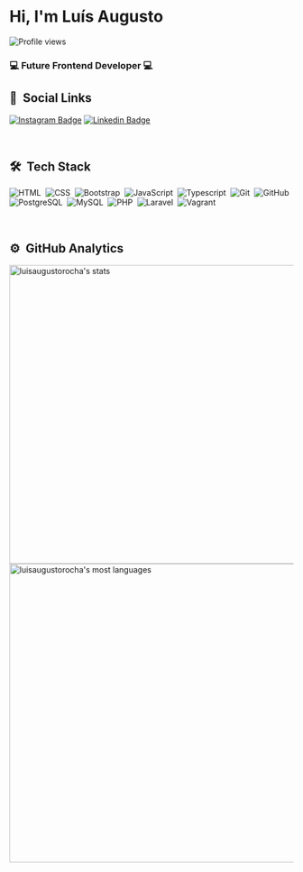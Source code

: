 <h1 align="left">Hi, I'm Luís Augusto </h1>
<p align="left"> <img  src="https://komarev.com/ghpvc/?username=luisaugustorocha&color=yellow" alt="Profile views" /> </p>
<h3 align="left">💻 Future Frontend Developer 💻</h3>

## :iphone: &nbsp;Social Links

[![Instagram Badge](https://img.shields.io/badge/Instagram-E4405F?style=for-the-badge&logo=instagram&logoColor=white&link=https://www.instagram.com/guto_sant/)](https://www.instagram.com/guto_sant/)
[![Linkedin Badge](https://img.shields.io/badge/LinkedIn-0077B5?style=for-the-badge&logo=linkedin&logoColor=white&link=https://www.linkedin.com/in/luis-augusto-montalvao/)](https://www.linkedin.com/in/luis-augusto-montalvao/)

<br>

## 🛠 &nbsp;Tech Stack

![HTML](https://img.shields.io/badge/-HTML-05122A?style=flat&logo=HTML5)&nbsp;
![CSS](https://img.shields.io/badge/-CSS-05122A?style=flat&logo=CSS3&logoColor=1572B6)&nbsp;
![Bootstrap](https://img.shields.io/badge/-Bootstrap-05122A?style=flat&logo=bootstrap)&nbsp;
![JavaScript](https://img.shields.io/badge/-JavaScript-05122A?style=flat&logo=javascript)&nbsp;
![Typescript](https://img.shields.io/badge/-Typescript-05122A?style=flat&logo=typescript)&nbsp;
![Git](https://img.shields.io/badge/-Git-05122A?style=flat&logo=git)&nbsp;
![GitHub](https://img.shields.io/badge/-GitHub-05122A?style=flat&logo=github)&nbsp;
![PostgreSQL](https://img.shields.io/badge/-PostgreSQL-05122A?style=flat&logo=postgresql)&nbsp;
![MySQL](https://img.shields.io/badge/-MySQL-05122A?style=flat&logo=mysql)&nbsp;
![PHP](https://img.shields.io/badge/-PHP-05122A?style=flat&logo=php)&nbsp;
![Laravel](https://img.shields.io/badge/-Laravel-05122A?style=flat&logo=laravel)&nbsp;
![Vagrant](https://img.shields.io/badge/-Vagrant-05122A?style=flat&logo=vagrant)&nbsp;

<br>

## ⚙️ &nbsp;GitHub Analytics

<p align="left">
<img width="530em" src="https://github-readme-stats.vercel.app/api?username=luisaugustorocha&show_icons=true&theme=vision-friendly-dark" alt="luisaugustorocha's stats"/>
<img width="530em" src="https://github-readme-stats.vercel.app/api/top-langs/?username=luisaugustorocha&layout=compact&theme=vision-friendly-dark" alt="luisaugustorocha's most languages"/>
</p>

<br>
